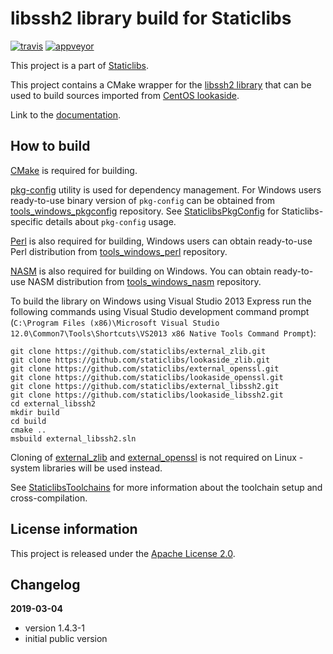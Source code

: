 libssh2 library build for Staticlibs
====================================

[![travis](https://travis-ci.org/staticlibs/external_libssh2.svg?branch=master)](https://travis-ci.org/staticlibs/external_libssh2)
[![appveyor](https://ci.appveyor.com/api/projects/status/github/staticlibs/external_libssh2?svg=true)](https://ci.appveyor.com/project/staticlibs/external-libssh2)

This project is a part of [Staticlibs](http://staticlibs.net/).

This project contains a CMake wrapper for the [libssh2 library](https://www.libssh2.org/) that
can be used to build sources imported from [CentOS lookaside](https://github.com/staticlibs/lookaside_libssh2).

Link to the [documentation](https://www.libssh2.org/docs.html).

How to build
------------

[CMake](http://cmake.org/) is required for building.

[pkg-config](http://www.freedesktop.org/wiki/Software/pkg-config/) utility is used for dependency management.
For Windows users ready-to-use binary version of `pkg-config` can be obtained from [tools_windows_pkgconfig](https://github.com/staticlibs/tools_windows_pkgconfig) repository.
See [StaticlibsPkgConfig](https://github.com/staticlibs/wiki/wiki/StaticlibsPkgConfig) for Staticlibs-specific details about `pkg-config` usage.

[Perl](https://www.perl.org/) is also required for building, Windows users can obtain ready-to-use
Perl distribution from [tools_windows_perl](https://github.com/staticlibs/tools_windows_perl) repository.

[NASM](http://nasm.us/) is also required for building on Windows.
You can obtain ready-to-use NASM distribution from 
[tools_windows_nasm](https://github.com/staticlibs/tools_windows_nasm) repository.

To build the library on Windows using Visual Studio 2013 Express run the following commands using
Visual Studio development command prompt 
(`C:\Program Files (x86)\Microsoft Visual Studio 12.0\Common7\Tools\Shortcuts\VS2013 x86 Native Tools Command Prompt`):

    git clone https://github.com/staticlibs/external_zlib.git
    git clone https://github.com/staticlibs/lookaside_zlib.git
    git clone https://github.com/staticlibs/external_openssl.git
    git clone https://github.com/staticlibs/lookaside_openssl.git
    git clone https://github.com/staticlibs/external_libssh2.git
    git clone https://github.com/staticlibs/lookaside_libssh2.git
    cd external_libssh2
    mkdir build
    cd build
    cmake ..
    msbuild external_libssh2.sln

Cloning of [external_zlib](https://github.com/staticlibs/external_zlib) and 
[external_openssl](https://github.com/staticlibs/external_openssl.git) is not required on Linux - 
system libraries will be used instead.

See [StaticlibsToolchains](https://github.com/staticlibs/wiki/wiki/StaticlibsToolchains) for 
more information about the toolchain setup and cross-compilation.

License information
-------------------

This project is released under the [Apache License 2.0](http://www.apache.org/licenses/LICENSE-2.0).

Changelog
---------

**2019-03-04**

 * version 1.4.3-1
 * initial public version
